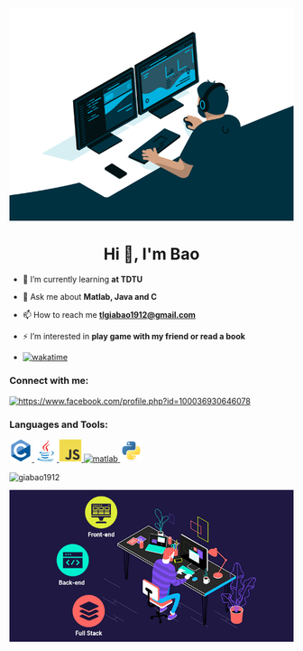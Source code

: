 <img src = "images/code.gif" width = "850" />
<h1 align="center">Hi 👋, I'm Bao</h1>

- 🌱 I’m currently learning **at TDTU**

- 💬 Ask me about **Matlab, Java and C**

- 📫 How to reach me **tlgiabao1912@gmail.com**

- ⚡ I’m interested in **play game with my friend or read a book**

- [![wakatime](https://wakatime.com/badge/user/f5fd3762-89c2-4c32-8218-bb2b6d7ef490.svg)](https://wakatime.com/@f5fd3762-89c2-4c32-8218-bb2b6d7ef490)

<h3 align="left">Connect with me:</h3>
<p align="left">
<a href="https://fb.com/profile.php?id=100036930646078" target="blank"><img align="center" src="https://raw.githubusercontent.com/rahuldkjain/github-profile-readme-generator/master/src/images/icons/Social/facebook.svg" alt="https://www.facebook.com/profile.php?id=100036930646078" height="30" width="40" /></a>

<h3 align="left">Languages and Tools:</h3>
<p align="left"> <a href="https://www.cprogramming.com/" target="_blank"> <img src="https://raw.githubusercontent.com/devicons/devicon/master/icons/c/c-original.svg" alt="c" width="40" height="40"/> </a> <a href="https://www.java.com" target="_blank"> <img src="https://raw.githubusercontent.com/devicons/devicon/master/icons/java/java-original.svg" alt="java" width="40" height="40"/> </a> <a href="https://developer.mozilla.org/en-US/docs/Web/JavaScript" target="_blank"> <img src="https://raw.githubusercontent.com/devicons/devicon/master/icons/javascript/javascript-original.svg" alt="javascript" width="40" height="40"/> </a> <a href="https://www.mathworks.com/" target="_blank"> <img src="https://upload.wikimedia.org/wikipedia/commons/2/21/Matlab_Logo.png" alt="matlab" width="40" height="40"/> </a> <a href="https://www.python.org" target="_blank"> <img src="https://raw.githubusercontent.com/devicons/devicon/master/icons/python/python-original.svg" alt="python" width="40" height="40"/> </a> </p>


<p><img align="center" src="https://github-readme-stats.vercel.app/api/top-langs?username=giabao1912&show_icons=true&locale=en&layout=compact" alt="giabao1912" /></p>

<img src = "images/code2.gif" width = "1200" />
